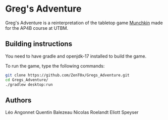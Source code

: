 # Greg's Adventure

Greg's Adventure is a reinterpretation of the tabletop game [Munchkin](https://munchkin.game/) made for the AP4B course at UTBM.

## Building instructions

You need to have gradle and openjdk-17 installed to build the game.

To run the game, type the following commands:

```bash
git clone https://github.com/ZenT0x/Gregs_Adventure.git
cd Gregs_Adventure/
./gradlew desktop:run
```
## Authors

Léo Angonnet
Quentin Balezeau
Nicolas Roelandt
Eliott Speyser
